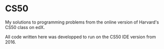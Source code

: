# CS50

My solutions to programming problems from the online version of Harvard's CS50 class on edX.

All code written here was developped to run on the CS50 IDE version from 2016.
